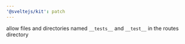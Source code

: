 ```yaml
---
'@sveltejs/kit': patch
---
```


allow files and directories named `__tests__` and `__test__` in the routes directory
